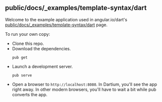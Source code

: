 public/docs/_examples/template-syntax/dart
---------------

Welcome to the example application used in angular.io/dart's [public/docs/_examples/template-syntax/dart](http://www.github.com/angular.io/public/docs/_examples/template-syntax/dart) page.

To run your own copy:

- Clone this repo.
- Download the dependencies.
    ```
    pub get
    ```
- Launch a development server.
    ```
    pub serve
    ```
- Open a browser to `http://localhost:8080`.
  In Dartium, you'll see the app right away. In other modern browsers, you'll have to wait a bit while pub converts the app.


